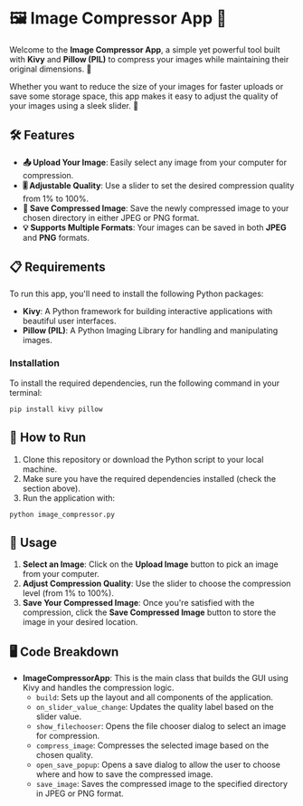 # 🖼️ Image Compressor App 🚀

Welcome to the **Image Compressor App**, a simple yet powerful tool built with **Kivy** and **Pillow (PIL)** to compress your images while maintaining their original dimensions. 🌟 

Whether you want to reduce the size of your images for faster uploads or save some storage space, this app makes it easy to adjust the quality of your images using a sleek slider. 🔧

## 🛠️ Features

- **📤 Upload Your Image**: Easily select any image from your computer for compression.
- **🎚️ Adjustable Quality**: Use a slider to set the desired compression quality from 1% to 100%.
- **💾 Save Compressed Image**: Save the newly compressed image to your chosen directory in either JPEG or PNG format.
- **💡 Supports Multiple Formats**: Your images can be saved in both **JPEG** and **PNG** formats.

## 📋 Requirements

To run this app, you'll need to install the following Python packages:

- **Kivy**: A Python framework for building interactive applications with beautiful user interfaces.
- **Pillow (PIL)**: A Python Imaging Library for handling and manipulating images.

### Installation

To install the required dependencies, run the following command in your terminal:

```bash
pip install kivy pillow
```

## 🚀 How to Run

1. Clone this repository or download the Python script to your local machine.
2. Make sure you have the required dependencies installed (check the section above).
3. Run the application with:

```bash
python image_compressor.py
```

## 🔧 Usage

1. **Select an Image**: Click on the **Upload Image** button to pick an image from your computer.
2. **Adjust Compression Quality**: Use the slider to choose the compression level (from 1% to 100%).
3. **Save Your Compressed Image**: Once you're satisfied with the compression, click the **Save Compressed Image** button to store the image in your desired location.

## 🖥️ Code Breakdown

- **ImageCompressorApp**: This is the main class that builds the GUI using Kivy and handles the compression logic.
  - `build`: Sets up the layout and all components of the application.
  - `on_slider_value_change`: Updates the quality label based on the slider value.
  - `show_filechooser`: Opens the file chooser dialog to select an image for compression.
  - `compress_image`: Compresses the selected image based on the chosen quality.
  - `open_save_popup`: Opens a save dialog to allow the user to choose where and how to save the compressed image.
  - `save_image`: Saves the compressed image to the specified directory in JPEG or PNG format.
